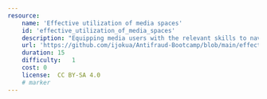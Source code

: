 ```yaml
---
resource:
    name: 'Effective utilization of media spaces'
    id: 'effective_utilization_of_media_spaces'  
    description: "Equipping media users with the relevant skills to navigate this spaces effectively and respectfully is a priority."
    url: 'https://github.com/ijokua/Antifraud-Bootcamp/blob/main/effective-utilization-of-media-spaces.md'
    duration: 15    
    difficulty:   1 
    cost: 0   
    license:  CC BY-SA 4.0
    # marker
---
```

